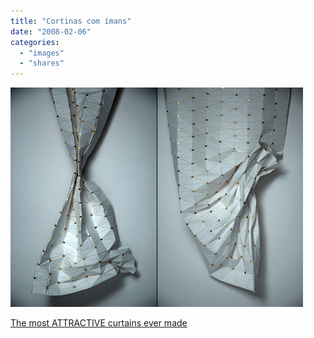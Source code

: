 ```yaml
---
title: "Cortinas com ímans"
date: "2008-02-06"
categories: 
  - "images"
  - "shares"
---
```


![](images/4wnP83SaF53dwf8fTqa31G6g_500.jpg)

[The most ATTRACTIVE curtains ever made](http://www.yankodesign.com/index.php/2008/02/05/the-most-attractive-curtains-ever-made/)
